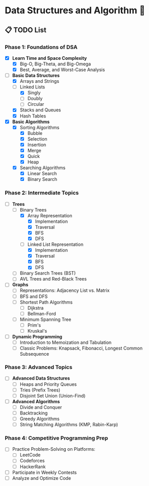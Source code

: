 # Data Structures and Algorithm 📘  

## 📋 TODO List  

### Phase 1: Foundations of DSA  
- [x] **Learn Time and Space Complexity**  
  - [x] Big-O, Big-Theta, and Big-Omega  
  - [x] Best, Average, and Worst-Case Analysis  

- [ ] **Basic Data Structures**  
  - [x] Arrays and Strings  
  - [ ] Linked Lists 
    - [x] Singly
    - [ ] Doubly
    - [ ] Circular  
  - [x] Stacks and Queues  
  - [x] Hash Tables  

- [x] **Basic Algorithms**  
  - [x] Sorting Algorithms
    - [x] Bubble 
    - [x] Selection
    - [x] Insertion
    - [x] Merge
    - [x] Quick
    - [x] Heap  
  - [x] Searching Algorithms 
    - [x] Linear Search
    - [x] Binary Search  

### Phase 2: Intermediate Topics  
- [ ] **Trees**  
  - [ ] Binary Trees  
    - [x] Array Representation
      - [x] Implementation
      - [x] Traversal
      - [x] BFS
      - [x] DFS
    - [ ] Linked List Representation
      - [x] Implementation
      - [x] Traversal
      - [x] BFS
      - [x] DFS
  - [ ] Binary Search Trees (BST)  
  - [ ] AVL Trees and Red-Black Trees  

- [ ] **Graphs**  
  - [ ] Representations: Adjacency List vs. Matrix  
  - [ ] BFS and DFS  
  - [ ] Shortest Path Algorithms
    - [ ] Dijkstra
    - [ ] Bellman-Ford  
  - [ ] Minimum Spanning Tree 
    - [ ] Prim's 
    - [ ] Kruskal's

- [ ] **Dynamic Programming**  
  - [ ] Introduction to Memoization and Tabulation  
  - [ ] Classic Problems: Knapsack, Fibonacci, Longest Common Subsequence  

### Phase 3: Advanced Topics  
- [ ] **Advanced Data Structures**  
  - [ ] Heaps and Priority Queues  
  - [ ] Tries (Prefix Trees)  
  - [ ] Disjoint Set Union (Union-Find)  

- [ ] **Advanced Algorithms**  
  - [ ] Divide and Conquer  
  - [ ] Backtracking  
  - [ ] Greedy Algorithms  
  - [ ] String Matching Algorithms (KMP, Rabin-Karp)  

### Phase 4: Competitive Programming Prep  
- [ ] Practice Problem-Solving on Platforms:  
  - [ ] LeetCode  
  - [ ] Codeforces  
  - [ ] HackerRank  

- [ ] Participate in Weekly Contests  
- [ ] Analyze and Optimize Code  
